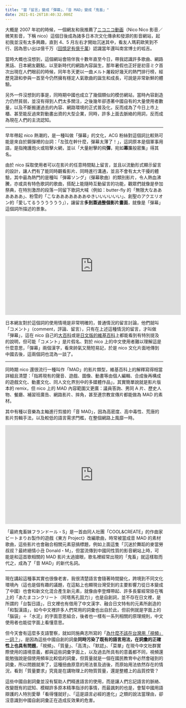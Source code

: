 ```yaml
---
title: "當「留言」變成「彈幕」、「音 MAD」變成「鬼畜」"
date: 2021-01-26T18:40:32.000Z
---
```


大概是 2007 年初的時候，一個網友和我推薦了[ニコニコ動画](https://www.nicovideo.jp/)（Nico Nico 影音／微笑影音，下稱 nico）這個日後成為諸多日本次文化傳承和發源的影音網站，起初我並沒有太多興趣，直到 4、5 月左右才開始沉迷其中，看友人瑪莉歐笑到不行、因為思い出は億千万（[回憶足有億千萬](http://www.gameimp.com/?p=870)）認識當年還叫南宮博士的呱吉。

當時大概也沒想到，這個網站會陪伴我十數年直至今日，帶我認識許多歌曲、網路黑話、日本網友觀點，以至新時代的網路內容誕生，那年暑假也正好是初音ミク首次出現在人們眼前的時候，同年冬天更以一曲メルト屠殺好幾天的熱門排行榜，經歷見證和參與一首至今仍然擁有穩定人氣歌曲的誕生和成長，可說是非常新鮮的體驗。

另外一件沒想到的事是，同時期中國也成立了幾個類似的模仿網站，當時內容創造力仍然貧弱，並沒有得到人們太多關注，之後幾年卻憑著中國自有的大量使用者數量，以及不斷搬運過去的內容、網路環境的正式普及化，反而成為了今日上市上櫃、甚至能反過來對動畫出資的大型企業，同時，許多上面去脈絡的用詞，反而成為現在人們的主流認知。

---

早年帶起 nico 熱潮的，是一種叫做「彈幕」的文化，ACG 粉絲對這個詞比較熟可能是來自於鋼彈裡的台詞：「左弦在幹什麼，彈幕太薄了！」，這詞原本是個軍事用語，是指掩護炮火或阻擊火網，並以「大量射擊的飛**彈**，宛如**幕**簾般密集」得其名。

由於 nico 採取使用者可以在影片的任意時間點上留言，並且以流動形式顯示留言的設計，讓人們有了能同時觀看影片、同時進行溝通，並且不會有太大干擾的體驗，其中最為熱門的是種叫「弾幕ソング」（彈幕歌曲）的類別影片，令人熱血沸騰，亦或具有特色歌詞的歌曲，搭配上能隨時互動留言的功能，觀眾們就像是參加祭典，在特別激昂的段落一同留下歌詞大喊（例如：butter-fly 的「無限大なああああああ」、粉雪的「こなあああああああゆきいいいいいい」、創聖のアクエリオン的「愛してるうううううう」），讓留言**多到蓋過整個影片畫面**，就像是「彈幕」這個詞所描述的景象。

<iframe width="560" height="315" src="https://embed.nicovideo.jp/watch/sm992498" frameborder="0" allow="accelerometer; autoplay; clipboard-write; encrypted-media; gyroscope; picture-in-picture" allowfullscreen></iframe>

日本網友對於這個詞的使用情境是非常明確的，普通情況的留言討論，他們就叫「コメント」（comment，評論、留言），只有在上述這種情況的留言，才叫做「弾幕」，這在 nico 自己的[大百科](https://dic.nicovideo.jp/a/%E5%BC%BE%E5%B9%95)或是[日文版的維基百科](https://ja.wikipedia.org/wiki/%E5%BC%BE%E5%B9%95)上都能看到有特別提及的說明，但可能「コメント」是片假名、對於 nico 上的中文使用者難以理解這是什麼意思，「彈幕」兩個漢字，看來帥氣又簡短易記，於是 nico 文化片面地傳到中國去後，這兩個詞也混為一談了。

---

同時期 nico 還很流行一種叫作「MAD」的影片類型，維基百科上的解釋寫得相當詳細且清楚：「指將現有的聲音、遊戲、圖像、動畫等由個人編輯、合成後再構成的遊戲文化、動畫文化、同人文化界別中的多媒體作品」，其實簡單說就是影片版本的 remix，但 nico 上的 MAD 內容範圍又更廣：議員答詢、男同 A 片、歷史人物、餐廳、補習班廣告、網路影片、摔角，甚至連宗教宣傳片都能做為 MAD 的素材。

其中有種以音樂為主軸進行剪接的「音 MAD」，因為高密度、高中毒性、荒唐的影片剪輯手法，以及較低的語言需求門檻，在整個網路上風靡一時。

<iframe width="560" height="315" src="https://www.youtube.com/embed/6EGX0MKiCbw" frameborder="0" allow="accelerometer; autoplay; clipboard-write; encrypted-media; gyroscope; picture-in-picture" allowfullscreen></iframe>

「最終鬼畜妹フランドール・S」是一首由同人社團「COOL&CREATE」的作曲家ビートまりお製作的遊戲《東方 Project》改編歌曲，時常被當成音 MAD 的素材歌曲，這些影片也會融合相關元素惡搞標題，例如上面這隻「沉迷於舞蹈的麥當勞叔叔？最終絕情小丑 Donald・M」，但當流傳到中國同性質的影音網站上時，可能是和這首歌相關的 MAD 影片太過搶眼，歌名裡經常出現的「鬼畜」就這樣取而代之，成為了「音 MAD」的新代名詞。

---

現在講起這種事其實也很像老害，我很清楚語言會隨著時間變化，跨境到不同文化環境內（這也是個有趣的議題，在這點上也顯現台灣受到的主要影響力從日本變成了中國）也會和新文化混合產生新元素，就像由李登輝帶起、許多長輩經常掛在嘴上的「あたまコンクリート（阿塔馬孔固力）」也是自創詞，並不存在日文裡，是所謂的「台製日語」，日文裡也有借用了中文漢字、融合日文特有的元素所創造的「和製漢語」，如今中文裡許多人們常用的詞彙也出自於此，但前例就是字面上的「腦袋」＋「水泥」的字面意思組合，後者也一樣有一系列相關的原理規則，中文使用者也能從字面上看懂意思。

但今天會有這麼多支語警察，就如同施典志所寫的「[為什麼不該在台灣用「視頻」一詞？](https://medium.com/tenzblog/%E7%82%BA%E4%BB%80%E9%BA%BC%E4%B8%8D%E8%A9%B2%E5%9C%A8%E5%8F%B0%E7%81%A3%E7%94%A8-%E8%A6%96%E9%A0%BB-%E4%B8%80%E8%A9%9E-c0f570191524)」，是因為這些中國自創的詞彙**同時污染了既有的語言用法，在詞彙的正確性上也具有問題**，「視頻」、「質量」、「高清」、「默認」、「菜單」在現今中文社群實際使用的語境意義，都與這些詞彙字面上，以及過去所具有的意義都不同，視頻還能勉強說是個使用頻率比較低的詞彙，但質量就是一個在國民教育中必然會碰到的詞彙，所以問題就來了，這種扭曲原意的用法普及過後，而原始用法依然存在的情況，看到「質量要求」究竟是在講物理上的物質質量，還是整體上的品質控管？

這些中國自創詞彙並沒有幫助人們精進語言的使用，而是讓人們忘記語言的脈絡、改變既有的認知、模糊許多原本精準指涉的事情，而最諷刺的也是，會幫中國用語辯護的人特別愛舉「看得懂就好」、「這是語言必經的進化」之類的說法當理由，卻沒意識到中國自創詞彙正在造成反效果的危害。

